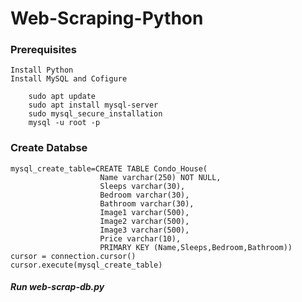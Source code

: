 # Web-Scraping-Python

### Prerequisites

    Install Python
    Install MySQL and Cofigure

        sudo apt update
        sudo apt install mysql-server
        sudo mysql_secure_installation
        mysql -u root -p

### Create Databse

    mysql_create_table=CREATE TABLE Condo_House(
                        Name varchar(250) NOT NULL,
                        Sleeps varchar(30),
                        Bedroom varchar(30),
                        Bathroom varchar(30),
                        Image1 varchar(500),
                        Image2 varchar(500),
                        Image3 varchar(500),
                        Price varchar(10),
                        PRIMARY KEY (Name,Sleeps,Bedroom,Bathroom))
    cursor = connection.cursor()
    cursor.execute(mysql_create_table)

##### Run web-scrap-db.py
